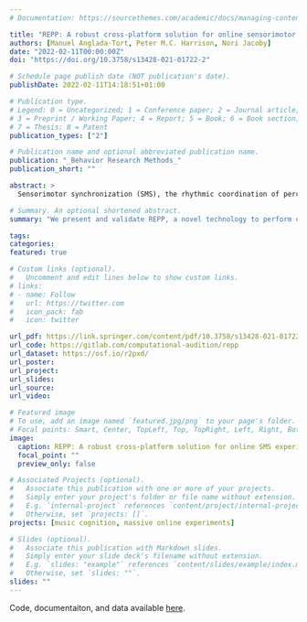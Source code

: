 ```yaml
---
# Documentation: https://sourcethemes.com/academic/docs/managing-content/

title: "REPP: A robust cross-platform solution for online sensorimotor synchronization experiments"
authors: [Manuel Anglada-Tort, Peter M.C. Harrison, Nori Jacoby]
date: "2022-02-11T00:00:00Z"
doi: "https://doi.org/10.3758/s13428-021-01722-2"

# Schedule page publish date (NOT publication's date).
publishDate: 2022-02-11T14:18:51+01:00

# Publication type.
# Legend: 0 = Uncategorized; 1 = Conference paper; 2 = Journal article;
# 3 = Preprint / Working Paper; 4 = Report; 5 = Book; 6 = Book section;
# 7 = Thesis; 8 = Patent
publication_types: ["2"]

# Publication name and optional abbreviated publication name.
publication: "_Behavior Research Methods_"
publication_short: ""

abstract: >
  Sensorimotor synchronization (SMS), the rhythmic coordination of perception and action, is a fundamental human skill that supports many behaviors, including music and dance (Repp, 2005; Repp & Su, 2013). Traditionally, SMS experiments have been performed in the laboratory using finger tapping paradigms, and have required equipment with high temporal fidelity to capture the asynchronies between the time of the tap and the corresponding cue event. Thus, SMS is particularly challenging to study with online research, where variability in participants’ hardware and software can introduce uncontrolled latency and jitter into recordings. Here we present REPP (Rhythm ExPeriment Platform), a novel technology for measuring SMS in online experiments that can work efficiently using the built-in microphone and speakers of standard laptop computers. In a series of calibration and behavioral experiments, we demonstrate that REPP achieves high temporal accuracy (latency and jitter within 2 ms on average), high test-retest reliability both in the laboratory (r = .87) and online (r = .80), and high concurrent validity (r = .94). We also show that REPP is fully automated and customizable, enabling researchers to monitor experiments in real time and to implement a wide variety of SMS paradigms. We discuss online methods for ensuring high recruiting efficiency and data quality, including pre-screening tests and automatic procedures for quality monitoring. REPP can therefore open new avenues for research on SMS that would be nearly impossible in the laboratory, reducing experimental costs while massively increasing the reach, scalability, and speed of data collection.

# Summary. An optional shortened abstract.
summary: "We present and validate REPP, a novel technology to perform online sensorimotor synchronization experiemnts."

tags:
categories: 
featured: true

# Custom links (optional).
#   Uncomment and edit lines below to show custom links.
# links:
# - name: Follow
#   url: https://twitter.com
#   icon_pack: fab
#   icon: twitter

url_pdf: https://link.springer.com/content/pdf/10.3758/s13428-021-01722-2.pdf.
url_code: https://gitlab.com/computational-audition/repp
url_dataset: https://osf.io/r2pxd/
url_poster:
url_project:
url_slides:
url_source:
url_video:

# Featured image
# To use, add an image named `featured.jpg/png` to your page's folder. 
# Focal points: Smart, Center, TopLeft, Top, TopRight, Left, Right, BottomLeft, Bottom, BottomRight.
image:
  caption: REPP: A robust cross-platform solution for online SMS experiments.
  focal_point: ""
  preview_only: false

# Associated Projects (optional).
#   Associate this publication with one or more of your projects.
#   Simply enter your project's folder or file name without extension.
#   E.g. `internal-project` references `content/project/internal-project/index.md`.
#   Otherwise, set `projects: []`.
projects: [music cognition, massive online experiments]

# Slides (optional).
#   Associate this publication with Markdown slides.
#   Simply enter your slide deck's filename without extension.
#   E.g. `slides: "example"` references `content/slides/example/index.md`.
#   Otherwise, set `slides: ""`.
slides: ""
---
```

Code, documentaiton, and data available [here](https://gitlab.com/computational-audition/repp).

